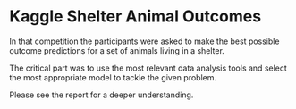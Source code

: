 # Kaggle Shelter Animal Outcomes

In that competition the participants were asked to make the best possible outcome predictions for a set of animals living in a shelter.

The critical part was to use the most relevant data analysis tools and select the most appropriate model to tackle the given problem.

Please see the report for a deeper understanding.
